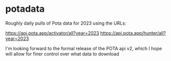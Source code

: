 # potadata

Roughly daily pulls of Pota data for 2023 using the URLs:

https://api.pota.app/activator/all?year=2023
https://api.pota.app/hunter/all?year=2023

I'm looking forward to the formal release of the POTA api v2, which I hope will allow for finer control over what data to download
